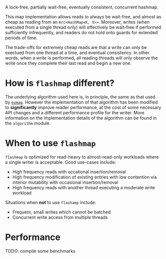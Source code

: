 A lock-free, partially wait-free, eventually consistent, concurrent hashmap.

This map implementation allows reads to always be wait-free, and almost as cheap as reading from an
`Arc<HashMap<K, V>>`. Moreover, writes (when executed from a single thread only) will effectively
be wait-free if performed sufficiently infrequently, and readers do not hold onto guards for
extended periods of time.

The trade-offs for extremely cheap reads are that a write can only be exectued from one thread at a
time, and eventual consistency. In other words, when a write is performed, all reading threads will
only observe the write once they complete their last read and begin a new one.

# How is `flashmap` different?

The underlying algorithm used here is, in principle, the same as that used by
[`evmap`](https://crates.io/crates/evmap). However the implementation of that algorithm has been
modified to **significantly** improve reader performance, at the cost of some necessary API
changes and a different performance profile for the writer. More information on the implementation
details of the algorithm can be found in the `algorithm` module.

# When to use `flashmap`

`flashmap` is optimized for read-heavy to almost-read-only workloads where a single writer is
acceptable. Good use-cases include:
- High frequency reads with occational insertion/removal
- High frequency modification of existing entries with low contention via interior mutability with
  occasional insertion/removal
- High frequency reads with another thread executing a moderate write workload

Situations when **not** to use `flashamp` include:
- Frequent, small writes which cannot be batched
- Concurrent write access from multiple threads

# Performance

TODO: compile some benchmarks